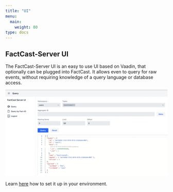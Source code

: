```yaml
---
title: "UI"
menu:
  main:
    weight: 80
type: docs
---
```


## FactCast-Server UI

The FactCast-Server UI is an easy to use UI based on Vaadin, that optionally can be plugged into FactCast. It allows even to query for raw events, without requiring knowledge of a query language or database access. 

![FactCast-Server UI](./ui.png)

Learn [here](Setup) how to set it up in your environment.
